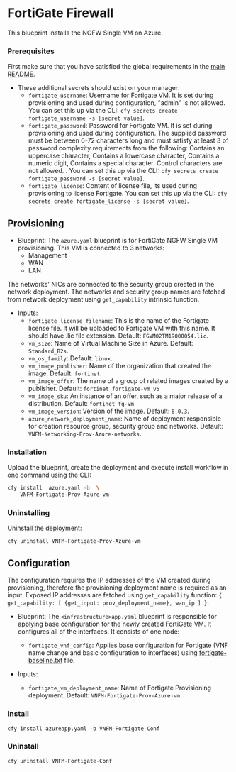 # FortiGate Firewall

This blueprint installs the NGFW Single VM on Azure.

### Prerequisites

First make sure that you have satisfied the global requirements in the [main README](../README.md).

* These additional secrets should exist on your manager:
  * `fortigate_username`: Username for Fortigate VM. It is set during provisioning and used during configuration, "admin" is not allowed. You can set this up via the CLI: `cfy secrets create fortigate_username -s [secret value]`.
  * `fortigate_password`: Password for Fortigate VM. It is set during provisioning and used during configuration. The supplied password must be between 6-72 characters long and must satisfy at least 3 of password complexity requirements from the following: Contains an uppercase character, Contains a lowercase character, Contains a numeric digit, Contains a special character. Control characters are not allowed. . You can set this up via the CLI: `cfy secrets create fortigate_password -s [secret value]`.
  * `fortigate_license`: Content of license file, its used during provisioning to license Fortigate. You can set this up via the CLI: `cfy secrets create fortigate_license -s [secret value]`.

## Provisioning

* Blueprint: The `azure.yaml` blueprint is for FortiGate NGFW Single VM provisioning. This VM is connected to 3 networks:
  * Management
  * WAN
  * LAN

The networks' NICs are connected to the security group created in the network deployment. The networks and security group names are fetched from network deployment using `get_capability` intrinsic function.

* Inputs:
  * `fortigate_license_filename`: This is the name of the Fortigate license file. It will be uploaded to Fortigate VM with this name. It should have .lic file extension. Default: `FGVM02TM19000054.lic`.
  * `vm_size`: Name of Virtual Machine Size in Azure. Default: `Standard_B2s`.
  * `vm_os_family`: Default: `linux`.
  * `vm_image_publisher`: Name of the organization that created the image. Default: `fortinet`.
  * `vm_image_offer`: The name of a group of related images created by a publisher. Default: `fortinet_fortigate-vm_v5`
  * `vm_image_sku`: An instance of an offer, such as a major release of a distribution. Default: `fortinet_fg-vm`
  * `vm_image_version`: Version of the image. Default: `6.0.3`.
  * `azure_network_deployment_name`: Name of deployment responsible for creation resource group, security group and networks. Default: `VNFM-Networking-Prov-Azure-networks`.

### Installation

Upload the blueprint, create the deployment and execute install workflow in one command using the CLI:

```bash
cfy install  azure.yaml -b  \
    VNFM-Fortigate-Prov-Azure-vm
```

### Uninstalling

Uninstall the deployment:

```
cfy uninstall VNFM-Fortigate-Prov-Azure-vm
```

## Configuration

The configuration requires the IP addresses of the VM created during provisioning, therefore the provisioning deployment name is required as an input. Exposed IP addresses are fetched using `get_capability` function: `{ get_capability: [ {get_input: prov_deployment_name}, wan_ip ] }`.

* Blueprint: The `<infrastructure>app.yaml` blueprint is responsible for applying base configuration for the newly created FortiGate VM. It configures all of the interfaces. It consists of one node:
  * `fortigate_vnf_config`: Applies base configuration for Fortigate (VNF name change and basic configuration to interfaces) using [fortigate-baseline.txt](Resources/templates/fortigate-baseline.txt) file.

* Inputs:
  * `fortigate_vm_deployment_name`: Name of Fortigate Provisioning deployment. Default: `VNFM-Fortigate-Prov-Azure-vm`.

### Install

`cfy install azureapp.yaml -b VNFM-Fortigate-Conf`

### Uninstall

`cfy uninstall VNFM-Fortigate-Conf`
